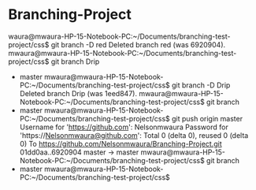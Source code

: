# Branching-Project
waura@mwaura-HP-15-Notebook-PC:~/Documents/branching-test-project/css$ git branch -D red
Deleted branch red (was 6920904).
mwaura@mwaura-HP-15-Notebook-PC:~/Documents/branching-test-project/css$ git branch
  Drip
* master
mwaura@mwaura-HP-15-Notebook-PC:~/Documents/branching-test-project/css$ git branch -D Drip
Deleted branch Drip (was 1eed847).
mwaura@mwaura-HP-15-Notebook-PC:~/Documents/branching-test-project/css$ git branch
* master
mwaura@mwaura-HP-15-Notebook-PC:~/Documents/branching-test-project/css$ git push origin master
Username for 'https://github.com': Nelsonmwaura
Password for 'https://Nelsonmwaura@github.com': 
Total 0 (delta 0), reused 0 (delta 0)
To https://github.com/Nelsonmwaura/Branching-Project.git
   01dd0aa..6920904  master -> master
mwaura@mwaura-HP-15-Notebook-PC:~/Documents/branching-test-project/css$ git branch
* master
mwaura@mwaura-HP-15-Notebook-PC:~/Documents/branching-test-project/css$  






